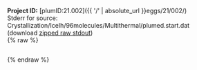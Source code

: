 **Project ID:** [plumID:21.002]({{ '/' | absolute_url }}eggs/21/002/)  
Stderr for source:  Crystallization/IceIh/96molecules/Multithermal/plumed.start.dat   
(download [zipped raw stdout](plumed.start.dat.plumed_master.stdout.txt.zip))  
{% raw %}
<pre>
</pre>
{% endraw %}
